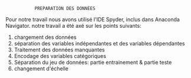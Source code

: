                PREPARATION DES DONNÉES

Pour notre travail nous avons utilisé l'IDE Spyder, inclus dans Anaconda Navigator. notre travail a été axé sur les points suivants:
1) chargement des données
2) séparation des variables indépendantes et des variables dépendantes
3) Traitement des données manquantes
4) Encodage des variables catégoriques
5) Séparation du jeu de données: partie entrainement & partie teste
6) changement d'échelle
